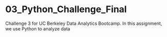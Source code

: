 # 03_Python_Challenge_Final
Challenge 3 for UC Berkeley Data Analytics Bootcamp. In this assignment, we use Python to analyze data
